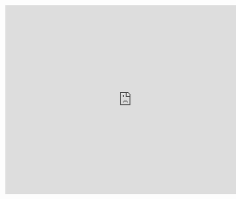 <iframe src="https://calendar.google.com/calendar/embed?height=600&amp;wkst=1&amp;bgcolor=%23FFFFFF&amp;src=3sfdtjj3imo0sd4j5bsfffd4o4%40group.calendar.google.com&amp;color=%23865A5A&amp;ctz=America%2FLos_Angeles" style="border-width:0" width="800" height="600" frameborder="0" scrolling="no"></iframe>
